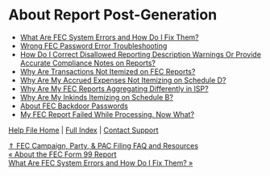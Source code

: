  About Report Post-Generation
==========

* [What Are FEC System Errors and How Do I Fix Them?](https://ispolitical.com/What-Are-FEC-System-Errors-and-How-Do-I-Fix-Them)
* [Wrong FEC Password Error Troubleshooting](https://ispolitical.com/Wrong-FEC-Password-Error-Troubleshooting)
* [How Do I Correct Disallowed Reporting Description Warnings Or Provide Accurate Compliance Notes on Reports?](https://ispolitical.com/How-Do-I-Correct-Disallowed-Reporting-Description-Warnings-Or-Provide-Accurate-Compliance-Notes-on-Reports)
* [Why Are Transactions Not Itemized on FEC Reports?](https://ispolitical.com/Why-Are-Transactions-Not-Itemized-on-FEC-Reports)
* [Why Are My Accrued Expenses Not Itemizing on Schedule D?](https://ispolitical.com/Why-Are-My-Accrued-Expenses-Not-Itemizing-on-Schedule-D)
* [Why Are My FEC Reports Aggregating Differently in ISP?](https://ispolitical.com/Why-Are-My-FEC-Reports-Aggregating-Differently-in-ISP)
* [Why Are My Inkinds Itemizing on Schedule B?](https://ispolitical.com/Why-Are-My-Inkinds-Itemizing-on-Schedule-B)
* [About FEC Backdoor Passwords](https://ispolitical.com/About-FEC-Backdoor-Passwords)
* [My FEC Report Failed While Processing. Now What?](https://ispolitical.com/My-FEC-Report-Failed-While-Processing-Now-What)

[Help File Home](/help/) | [Full Index](/Help-File-Directory/) | [Contact Support](mailto:support@ISPolitical.com)

[⇑ FEC Campaign, Party, & PAC Filing FAQ and Resources](/FEC-Campaign-Party-PAC-Filing-FAQ-and-Resources)  
[« About the FEC Form 99 Report](/About-the-FEC-Form-99-Report)  
[What Are FEC System Errors and How Do I Fix Them? »](/What-Are-FEC-System-Errors-and-How-Do-I-Fix-Them)